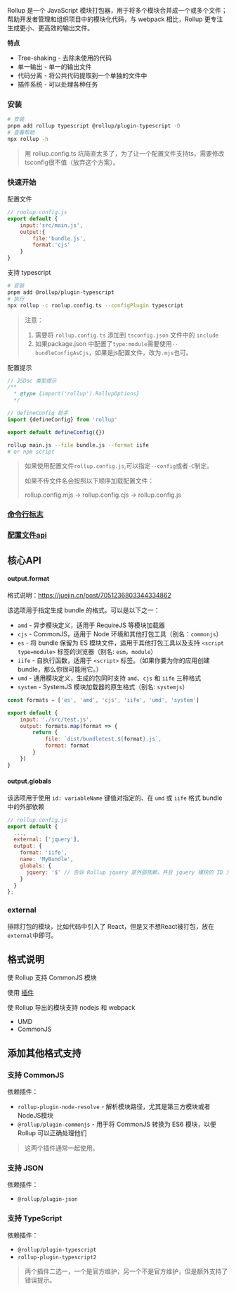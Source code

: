 
Rollup 是一个 JavaScript 模块打包器，用于将多个模块合并成一个或多个文件；帮助开发者管理和组织项目中的模块化代码，与 webpack 相比，Rollup 更专注生成更小、更高效的输出文件。

**特点**

- Tree-shaking - 去除未使用的代码
- 单一输出 - 单一的输出文件
- 代码分离 - 将公共代码提取到一个单独的文件中
- 插件系统 - 可以处理各种任务

### 安装

```bash
# 安装
pnpm add rollup typescript @rollup/plugin-typescript -D
# 查看帮助
npx rollup -h
```
> 用 rollup.config.ts 坑简直太多了，为了让一个配置文件支持ts，需要修改tsconfig很不值（放弃这个方案）。
### 快速开始

配置文件

```js
// roolup.config.js
export default {
	input:'src/main.js',
	output:{
		file:'bundle.js',
		format:'cjs'
	}
}
```

支持 typescript

```bash
# 安装
pnpm add @rollup/plugin-typescript
# 执行
npx rollup -c roolup.config.ts --configPlugin typescript
```

> 注意：
>1.  需要将 `rollup.config.ts` 添加到 `tsconfig.json` 文件中的 `include` 
>2. 如果package.json 中配置了`type:module`需要使用`--bundleConfigAsCjs`，如果是js配置文件，改为`.mjs`也可。

配置提示

```js
// JSDoc 类型提示
/** 
  * @type {import('rollup').RollupOptions} 
  */

// defineConfig 助手
import {defineConfig} from 'rollup'

export default defineConfig({})

```

```bash
rollup main.js --file bundle.js --format iife
# or npm script
```

> 如果使用配置文件`rollup.config.js`,可以指定`--config`或者`-C`制定。
>
> 如果不传文件名会按照以下顺序加载配置文件：
>
> rollup.config.mjs -> rollup.config.cjs -> rollup.config.js

### [命令行标志](https://www.rollupjs.com/guide/command-line-reference#%E5%91%BD%E4%BB%A4%E8%A1%8C%E6%A0%87%E5%BF%97)

### [配置文件api](https://www.rollupjs.com/guide/javascript-api)

## 核心API

#### output.format

格式说明：https://juejin.cn/post/7051236803344334862

该选项用于指定生成 bundle 的格式。可以是以下之一：

- `amd` - 异步模块定义，适用于 RequireJS 等模块加载器
- `cjs` - CommonJS，适用于 Node 环境和其他打包工具（别名：`commonjs`）
- `es` - 将 bundle 保留为 ES 模块文件，适用于其他打包工具以及支持 `<script type=module>` 标签的浏览器（别名: `esm`，`module`）
- `iife` - 自执行函数，适用于 `<script>` 标签。（如果你要为你的应用创建 bundle，那么你很可能用它。）
- `umd` - 通用模块定义，生成的包同时支持 `amd`、`cjs` 和 `iife` 三种格式
- `system` - SystemJS 模块加载器的原生格式（别名: `systemjs`）

```js
const formats = ['es', 'amd', 'cjs', 'iife', 'umd', 'system']

export default {
    input: './src/test.js',
    output: formats.map(format => {
        return {
            file: `dist/bundletest.${format}.js`,
            format: format
        }
    })
}
```



#### output.globals

该选项用于使用 `id: variableName` 键值对指定的、在 `umd` 或 `iife` 格式 bundle 中的外部依赖

```js
// rollup.config.js
export default {
  ...,
  external: ['jquery'],
  output: {
    format: 'iife',
    name: 'MyBundle',
    globals: {
      jquery: '$' // 告诉 Rollup jquery 是外部依赖，并且 jquery 模块的 ID 为全局变量 $
    }
  }
};
```

### external

排除打包的模块，比如代码中引入了 React，但是又不想React被打包，放在`external`中即可。

##  格式说明

使 Rollup 支持 CommonJS 模块

使用 [插件](https://github.com/rollup/plugins/tree/master/packages/commonjs)

使 Rollup 导出的模块支持 nodejs 和 webpack

- UMD
- CommonJS 

## 添加其他格式支持

### 支持 CommonJS

依赖插件：
- `rollup-plugin-node-resolve` - 解析模块路径，尤其是第三方模块或者NodeJS模块
- `@rollup/plugin-commonjs` - 用于将 CommonJS 转换为 ES6 模块，以便 Rollup 可以正确处理他们

> 这两个插件通常一起使用。

### 支持 JSON

依赖插件：
- `@rollup/plugin-json` 

### 支持 TypeScript

依赖插件：
- `@rollup/plugin-typescript`
- `rollup-plugin-typescript2`
> 两个插件二选一，一个是官方维护，另一个不是官方维护，但是额外支持了错误提示。